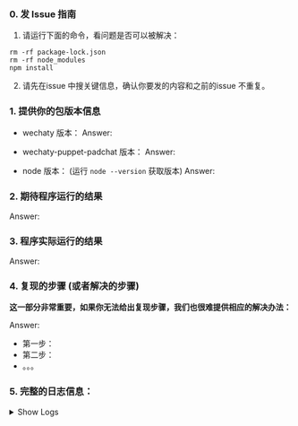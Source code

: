 ### 0. 发 Issue 指南

1. 请运行下面的命令，看问题是否可以被解决：
```
rm -rf package-lock.json
rm -rf node_modules
npm install
```

2. 请先在issue 中搜关键信息，确认你要发的内容和之前的issue 不重复。

### 1. 提供你的包版本信息
- wechaty 版本：
Answer:

- wechaty-puppet-padchat 版本：
Answer:

- node 版本： (运行 `node --version` 获取版本)
Answer:

### 2. 期待程序运行的结果

Answer:

### 3. 程序实际运行的结果

Answer:

### 4. 复现的步骤 (或者解决的步骤)

**这一部分非常重要，如果你无法给出复现步骤，我们也很难提供相应的解决办法：**

Answer:
- 第一步：
- 第二步：
- 。。。

### 5. 完整的日志信息：

<details>
<summary>
Show Logs
</summary>

```shell
$ WECHATY_LOG=silly node yourbot.js

Question: 完整的日志信息(不要只提供部分的日志内容！) 
Answer:

```

</details>

